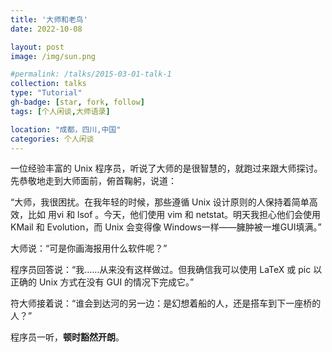 ```yaml
---
title: '大师和老鸟'
date: 2022-10-08

layout: post
image: /img/sun.png

#permalink: /talks/2015-03-01-talk-1
collection: talks
type: "Tutorial"
gh-badge: [star, fork, follow]
tags: [个人闲谈,大师语录]

location: "成都，四川,中国"
categories: 个人闲谈
---
```



一位经验丰富的 Unix 程序员，听说了大师的是很智慧的，就跑过来跟大师探讨。先恭敬地走到大师面前，俯首鞠躬，说道：

“大师，我很困扰。在我年轻的时候，那些遵循 Unix 设计原则的人保持着简单高效，比如 用vi 和 lsof 。今天，他们使用 vim 和 netstat。明天我担心他们会使用 KMail 和 Evolution，而 Unix 会变得像 Windows一样——臃肿被一堆GUI填满。”

大师说：“可是你画海报用什么软件呢？”

程序员回答说：“我……从来没有这样做过。但我确信我可以使用 LaTeX 或 pic 以正确的 Unix 方式在没有 GUI 的情况下完成它。”

符大师接着说：“谁会到达河的另一边：是幻想着船的人，还是搭车到下一座桥的人？”

程序员一听，**顿时豁然开朗**。

